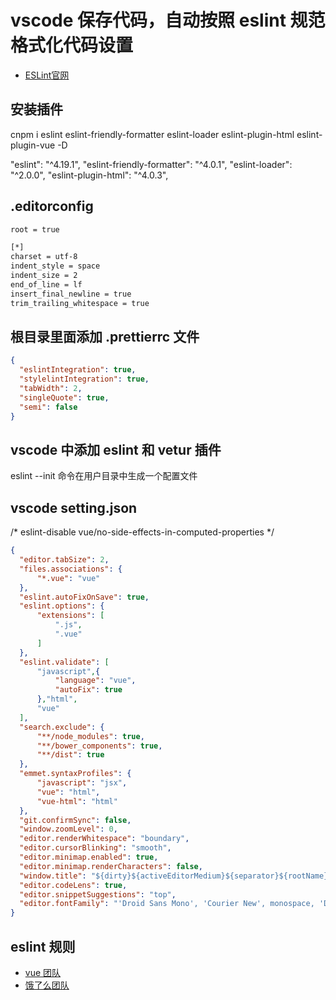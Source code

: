<!--
 * @Description:
 * @Author: GanEhank
 * @Date: 2018-07-21 23:07:22
 * @LastEditors: GanEhank
 * @LastEditTime: 2019-09-02 21:50:04
 -->

# vscode 保存代码，自动按照 eslint 规范格式化代码设置

- [ESLint官网](https://eslint.org/docs/user-guide/configuring)

## 安装插件

cnpm i eslint eslint-friendly-formatter eslint-loader eslint-plugin-html eslint-plugin-vue -D

"eslint": "^4.19.1",
"eslint-friendly-formatter": "^4.0.1",
"eslint-loader": "^2.0.0",
"eslint-plugin-html": "^4.0.3",

## .editorconfig

```txt
root = true

[*]
charset = utf-8
indent_style = space
indent_size = 2
end_of_line = lf
insert_final_newline = true
trim_trailing_whitespace = true
```

## 根目录里面添加 .prettierrc 文件

```json
{
  "eslintIntegration": true,
  "stylelintIntegration": true,
  "tabWidth": 2,
  "singleQuote": true,
  "semi": false
}
```

## vscode 中添加 eslint 和 vetur 插件

eslint --init 命令在用户目录中生成一个配置文件

## vscode setting.json

/* eslint-disable vue/no-side-effects-in-computed-properties */

```json
{
  "editor.tabSize": 2,
  "files.associations": {
      "*.vue": "vue"
  },
  "eslint.autoFixOnSave": true,
  "eslint.options": {
      "extensions": [
          ".js",
          ".vue"
      ]
  },
  "eslint.validate": [
      "javascript",{
          "language": "vue",
          "autoFix": true
      },"html",
      "vue"
  ],
  "search.exclude": {
      "**/node_modules": true,
      "**/bower_components": true,
      "**/dist": true
  },
  "emmet.syntaxProfiles": {
      "javascript": "jsx",
      "vue": "html",
      "vue-html": "html"
  },
  "git.confirmSync": false,
  "window.zoomLevel": 0,
  "editor.renderWhitespace": "boundary",
  "editor.cursorBlinking": "smooth",
  "editor.minimap.enabled": true,
  "editor.minimap.renderCharacters": false,
  "window.title": "${dirty}${activeEditorMedium}${separator}${rootName}",
  "editor.codeLens": true,
  "editor.snippetSuggestions": "top",
  "editor.fontFamily": "'Droid Sans Mono', 'Courier New', monospace, 'Droid Sans Fallback'",
}
```

## eslint 规则

- [vue 团队](https://github.com/vuejs/eslint-config-vue)
- [饿了么团队](https://www.npmjs.com/package/eslint-config-elemefe)
